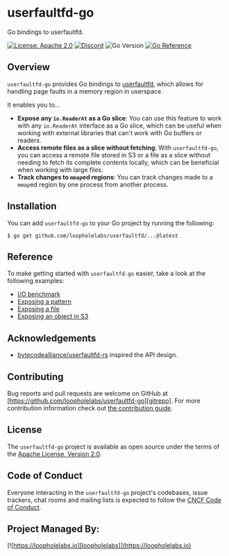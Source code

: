 # userfaultfd-go

Go bindings to userfaultfd.

[![License: Apache 2.0](https://img.shields.io/badge/License-Apache%202.0-brightgreen.svg)](https://www.apache.org/licenses/LICENSE-2.0)
[![Discord](https://dcbadge.vercel.app/api/server/JYmFhtdPeu?style=flat)](https://loopholelabs.io/discord)
![Go Version](https://img.shields.io/badge/go%20version-%3E=1.19-61CFDD.svg)
[![Go Reference](https://pkg.go.dev/badge/github.com/loopholelabs/userfaultfd-go.svg)](https://pkg.go.dev/github.com/loopholelabs/userfaultfd-go)

## Overview

`userfaultfd-go` provides Go bindings to [userfaultfd](https://man7.org/linux/man-pages/man2/userfaultfd.2.html), which allows for handling page faults in a memory region in userspace.

It enables you to...

- **Expose any `io.ReaderAt` as a Go slice**: You can use this feature to work with any `io.ReaderAt` interface as a Go slice, which can be useful when working with external libraries that can't work with Go buffers or readers.
- **Access remote files as a slice without fetching**: With `userfaultfd-go`, you can access a remote file stored in S3 or a file as a slice without needing to fetch its complete contents locally, which can be beneficial when working with large files.
- **Track changes to `mmap`ed regions**: You can track changes made to a `mmap`ed region by one process from another process.

## Installation

You can add `userfaultfd-go` to your Go project by running the following:

```shell
$ go get github.com/loopholelabs/userfaultfd/...@latest
```

## Reference

To make getting started with `userfaultfd-go` easier, take a look at the following examples:

- [I/O benchmark](./cmd/userfaultfd-go-benchmark/main.go)
- [Exposing a pattern](./cmd/userfaultfd-go-example-abc/main.go)
- [Exposing a file](./cmd/userfaultfd-go-example-file/main.go)
- [Exposing an object in S3](./cmd/userfaultfd-go-example-s3/main.go)

## Acknowledgements

- [bytecodealliance/userfaultfd-rs](https://github.com/bytecodealliance/userfaultfd-rs) inspired the API design.

## Contributing

Bug reports and pull requests are welcome on GitHub at [https://github.com/loopholelabs/userfaultfd-go][gitrepo]. For more contribution information check out [the contribution guide](./CONTRIBUTING.md).

## License

The `userfaultfd-go` project is available as open source under the terms of the [Apache License, Version 2.0](http://www.apache.org/licenses/LICENSE-2.0).

## Code of Conduct

Everyone interacting in the `userfaultfd-go` project's codebases, issue trackers, chat rooms and mailing lists is expected to follow the [CNCF Code of Conduct](https://github.com/cncf/foundation/blob/master/code-of-conduct.md).

## Project Managed By:

[![https://loopholelabs.io][loopholelabs]](https://loopholelabs.io)

[gitrepo]: https://github.com/loopholelabs/userfaultfd-go
[loopholelabs]: https://cdn.loopholelabs.io/loopholelabs/LoopholeLabsLogo.svg
